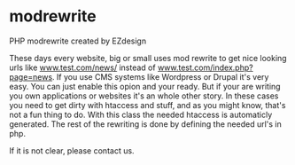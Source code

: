 # modrewrite
PHP modrewrite created by EZdesign

These days every website, big or small uses mod rewrite to get nice looking urls like www.test.com/news/ instead of www.test.com/index.php?page=news. If you use CMS systems like Wordpress or Drupal it's very easy. You can just enable this opion and your ready. But if your are writing you own applications or websites it's an whole other story. In these cases you need to get dirty with htaccess and stuff, and as you might know, that's not a fun thing to do. With this class the needed htaccess is automaticly generated. The rest of the rewriting is done by defining the needed url's in php.

If it is not clear, please contact us.
